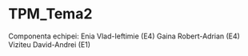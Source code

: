 # TPM_Tema2
Componenta echipei:
Enia Vlad-Ieftimie (E4)
Gaina Robert-Adrian (E4)
Viziteu David-Andrei (E1)
